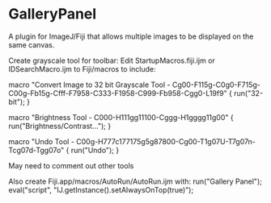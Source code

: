 # GalleryPanel
A plugin for ImageJ/Fiji that allows multiple images to be displayed on the same canvas.


Create grayscale tool for toolbar:
Edit StartupMacros.fiji.ijm or IDSearchMacro.ijm to Fiji/macros to include:

macro "Convert Image to 32 bit Grayscale Tool - Cg00-F115g-C0g0-F715g-C00g-Fb15g-Cfff-F7958-C333-F1958-C999-Fb958-Cgg0-L19f9" {
  run("32-bit");
}    

macro "Brightness Tool - C000-H111gg11100-Cggg-H1gggg11g00" {
  run("Brightness/Contrast...");
}

macro "Undo Tool - C00g-H777c177175g5g87800-Cg00-T1g07U-T7g07n-Tcg07d-Tgg07o" {
  run("Undo");
}

May need to comment out other tools

Also create Fiji.app/macros/AutoRun/AutoRun.ijm with:
run("Gallery Panel");
 eval("script", "IJ.getInstance().setAlwaysOnTop(true)");


